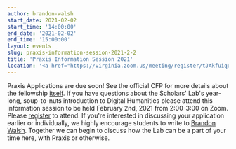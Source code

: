 ```yaml
---
author: brandon-walsh
start_date: 2021-02-02
start_time: '14:00:00'
end_date: '2021-02-02'
end_time: '15:00:00'
layout: events
slug: praxis-information-session-2021-2-2
title: 'Praxis Information Session 2021'
location: '<a href="https://virginia.zoom.us/meeting/register/tJAkfuiqqzIiGNNUoJODsImvzCB8Cm_JUyJB">Register for Zoom Link</a>'
---
```

Praxis Applications are due soon! See the official CFP for more details about the fellowship [itself](https://scholarslab.lib.virginia.edu/blog/apply-for-the-2021-2022-praxis-cohort/). If you have questions about the Scholars' Lab's year-long, soup-to-nuts introduction to Digital Humanities please attend this information session to be held February 2nd, 2021 from 2:00-3:00 on Zoom. Please [register](https://virginia.zoom.us/meeting/register/tJAkfuiqqzIiGNNUoJODsImvzCB8Cm_JUyJB) to attend. If you're interested in discussing your application earlier or individually, we highly encourage students to write to [Brandon Walsh](mailto:bmw9t@virginia.edu). Together we can begin to discuss how the Lab can be a part of your time here, with Praxis or otherwise.

